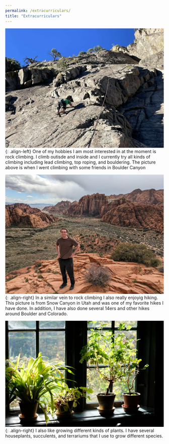 ```yaml
---
permalink: /extracurriculars/
title: "Extracurriculars"
---
```


![climbing](../assets/images/climbing.jpg){: .align-left}
One of my hobbies I am most interested in at the moment is rock climbing. I climb outisde and inside and I currently try all kinds of climbing including lead climbing, top roping, and bouldering. The picture above is when I went climbing with some friends in Boulder Canyon

![hiking](../assets/images/hiking.jpg){: .align-right}
In a similar vein to rock climbing I also really enjoyig hiking. This picture is from Snow Canyon in Utah and was one of my favorite hikes I have done. In addition, I have also done several 14ers and other hikes around Boulder and Colorado. 

![plamts](../assets/images/plants.jpg){: .align-right}
I also like growing different kinds of plants. I have several houseplants, succulents, and terrariums that I use to grow different species. 